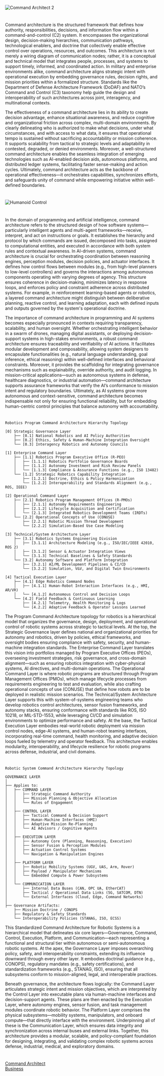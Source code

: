 ![Command Architect 2](https://github.com/user-attachments/assets/06f52efa-274d-41aa-bffa-2d78769a7e1b)

#

Command architecture is the structured framework that defines how authority, responsibilities, decisions, and information flow within a command-and-control (C2) system. It encompasses the organizational design, decision-making hierarchies, communication pathways, technological enablers, and doctrine that collectively enable effective control over operations, resources, and outcomes. This architecture is not merely a wiring diagram of communication nodes; rather, it is a conceptual and technical model that integrates people, processes, and systems to support timely, informed, and coordinated action. In military and enterprise environments alike, command architecture aligns strategic intent with operational execution by embedding governance rules, decision rights, and mission priorities within a formalized structure. Standards like the Department of Defense Architecture Framework (DoDAF) and NATO’s Command and Control (C3) taxonomy help guide the design and interoperability of such architectures across joint, interagency, and multinational contexts.

The effectiveness of a command architecture lies in its ability to create decision advantage, enhance situational awareness, and reduce cognitive and organizational friction across complex, multi-domain environments. By clearly delineating who is authorized to make what decisions, under what circumstances, and with access to what data, it ensures that operational tempo is sustained without sacrificing accountability or mission coherence. It supports scalability from tactical to strategic levels and adaptability in contested, degraded, or denied environments. Moreover, a well-structured command architecture enables the seamless integration of emerging technologies such as AI-enabled decision aids, autonomous platforms, and distributed ledger systems, facilitating faster sense-making and action cycles. Ultimately, command architecture acts as the backbone of operational effectiveness—it orchestrates capabilities, synchronizes efforts, and safeguards unity of command while empowering initiative within well-defined boundaries.

#
![Humanoid Control](https://github.com/user-attachments/assets/fb33331a-9361-49af-8a3a-8050845d7d61)
#

In the domain of programming and artificial intelligence, command architecture refers to the structured design of how software systems—particularly intelligent agents and multi-agent frameworks—receive, interpret, and act on instructions or goals. It establishes the hierarchy and protocol by which commands are issued, decomposed into tasks, assigned to computational entities, and executed in accordance with both system rules and contextual awareness. In AI-driven systems, command architecture is crucial for orchestrating coordination between reasoning engines, perception modules, decision policies, and actuator interfaces. It defines how control flows between modules (e.g., from high-level planners to low-level controllers) and governs the interactions among autonomous components operating with varying degrees of agency. This structure ensures coherence in decision-making, minimizes latency in response loops, and enforces policy and constraint adherence across distributed systems. For example, in reinforcement learning-based agents or robotics, a layered command architecture might distinguish between deliberative planning, reactive control, and learning adaptation, each with defined inputs and outputs governed by the system's operational doctrine.

The importance of command architecture in programming and AI systems becomes especially pronounced in contexts requiring transparency, scalability, and human oversight. Whether orchestrating intelligent behavior in a swarm of drones, managing digital assistants, or deploying decision-support systems in high-stakes environments, a robust command architecture ensures traceability and verifiability of AI actions. It facilitates modular development and composability, allowing system designers to encapsulate functionalities (e.g., natural language understanding, goal inference, ethical reasoning) within well-defined interfaces and behavioral constraints. Moreover, it provides the scaffolding for integrating governance mechanisms such as explainability, override authority, and audit logging. In mission-critical applications—such as autonomous systems in defense, healthcare diagnostics, or industrial automation—command architecture supports assurance frameworks that verify the AI’s conformance to mission intent and regulatory boundaries. Ultimately, as AI systems grow more autonomous and context-sensitive, command architecture becomes indispensable not only for ensuring functional reliability, but for embedding human-centric control principles that balance autonomy with accountability.

#

```
Robotics Program Command Architecture Hierarchy Topology

[0] Strategic Governance Layer
    ├── [0.1] National Robotics and AI Policy Authorities
    ├── [0.2] Ethics, Safety & Human-Machine Integration Oversight
    └── [0.3] Interagency Robotics and Autonomy Councils

[1] Enterprise Command Layer
    ├── [1.1] Robotics Program Executive Office (R-PEO)
    │   ├── [1.1.1] Robotics Portfolio Governance Boards
    │   ├── [1.1.2] Autonomy Investment and Risk Review Panels
    │   └── [1.1.3] Compliance & Assurance Functions (e.g., ISO 13482)
    └── [1.2] Strategic Robotics Capability Integration
        ├── [1.2.1] Doctrine, Ethics & Policy Harmonization
        └── [1.2.2] Interoperability and Standards Alignment (e.g., ROS, IEEE)

[2] Operational Command Layer
    ├── [2.1] Robotics Program Management Offices (R-PMOs)
    │   ├── [2.1.1] Autonomy Requirements Engineering
    │   ├── [2.1.2] Lifecycle Acquisition and Certification
    │   └── [2.1.3] Integrated Robotics Development Teams (IRDTs)
    └── [2.2] Operational Concepts of Use (CONUSE)
        ├── [2.2.1] Robotic Mission Thread Development
        └── [2.2.2] Simulation-Based Use Case Modeling

[3] Technical/System Architecture Layer
    ├── [3.1] Robotics Systems Engineering Division
    │   ├── [3.1.1] Architecture Modeling (e.g., ISO/IEC/IEEE 42010, ROS 2)
    │   ├── [3.1.2] Sensor & Actuator Integration Views
    │   └── [3.1.3] Technical Baselines & Safety Standards
    └── [3.2] Autonomy Software and Platform Integration
        ├── [3.2.1] AI/ML Development Pipelines & CI/CD
        └── [3.2.2] Simulation, V&V, and Digital Twin Environments

[4] Tactical Execution Layer
    ├── [4.1] Edge Robotics Command Nodes
    │   ├── [4.1.1] Human-Robot Interaction Interfaces (e.g., HMI, AR/VR)
    │   └── [4.1.2] Autonomous Control and Decision Loops
    └── [4.2] Field Feedback & Continuous Learning
        ├── [4.2.1] Telemetry, Health Monitoring & Logs
        └── [4.2.2] Adaptive Feedback & Operator Lessons Learned
```

The Program Command Architecture topology for robotics is a hierarchical model that organizes the governance, design, deployment, and operational control of robotic systems across strategic to tactical levels. At the top, the Strategic Governance layer defines national and organizational priorities for autonomy and robotics, driven by policies, ethical frameworks, and oversight bodies ensuring compliance with safety, security, and human-machine integration standards. The Enterprise Command Layer translates this vision into portfolios managed by Program Executive Offices (PEOs), overseeing investment strategies, risk governance, and cross-domain alignment—such as ensuring robotics integration with cyber-physical systems, AI directives, and multi-domain operations. The Operational Command Layer is where robotic programs are structured through Program Management Offices (PMOs), which manage lifecycle processes from requirements engineering to test and evaluation, while also crafting operational concepts of use (CONUSE) that define how robots are to be deployed in realistic mission scenarios. The Technical/System Architecture Layer supports this with system-of-systems engineering teams who develop robotics control architectures, sensor fusion frameworks, and autonomy stacks, ensuring conformance with standards like ROS, ISO 10218, or MIL-STD-1553, while leveraging CI/CD and simulation environments to optimize performance and safety. At the base, the Tactical Execution Layer embodies real-world robotic deployment via mission control nodes, edge-AI systems, and human-robot teaming interfaces, incorporating real-time command, health monitoring, and adaptive decision loops fueled by telemetry and operator feedback. This architecture enables modularity, interoperability, and lifecycle resilience for robotic programs across defense, industrial, and civil domains.

#

```
Robotic System Command Architecture Hierarchy Topology

GOVERNANCE LAYER
│
├── Applies to:
│   ├── COMMAND LAYER
│   │   ├── Strategic Command Authority
│   │   ├── Mission Planning & Objective Allocation
│   │   └── Rules of Engagement
│   │
│   ├── CONTROL LAYER
│   │   ├── Tactical Command & Decision Support
│   │   ├── Human-Machine Interfaces (HMI)
│   │   ├── Adaptive Mission Re-Planning
│   │   └── AI Advisors / Cognitive Agents
│   │
│   ├── EXECUTION LAYER
│   │   ├── Autonomy Core (Planning, Reasoning, Execution)
│   │   ├── Sensor Fusion & Perception Modules
│   │   ├── Actuation Control Systems
│   │   └── Navigation & Manipulation Engines
│   │
│   ├── PLATFORM LAYER
│   │   ├── Robotic Mobility Systems (UGV, UAS, Arm, Rover)
│   │   ├── Payload / Manipulator Mechanisms
│   │   └── Embedded Compute & Power Subsystems
│   │
│   └── COMMUNICATION LAYER
│       ├── Internal Data Buses (CAN, OPC UA, EtherCAT)
│       ├── Tactical / Operational Data Links (5G, SATCOM, DTN)
│       └── External Interfaces (Cloud, Edge, Command Networks)
│
├── Governance Artifacts:
    ├── Mission Doctrine / CONOPS
    ├── Regulatory & Safety Standards
    └── Interoperability Policies (STANAG, ISO, ECSS)
```

This Standardized Command Architecture for Robotic Systems is a hierarchical model that delineates six core layers—Governance, Command, Control, Execution, Platform, and Communication—each representing a functional and structural tier within autonomous or semi-autonomous robotic systems. At the apex, the Governance Layer imposes overarching policy, safety, and interoperability constraints, extending its influence downward through every other layer. It embodies doctrinal guidance (e.g., CONOPS), regulatory mandates (e.g., safety certifications), and standardization frameworks (e.g., STANAG, ISO), ensuring that all subsystems conform to mission-aligned, legal, and interoperable practices.

Beneath governance, the architecture flows logically: the Command Layer articulates strategic intent and mission objectives, which are interpreted by the Control Layer into executable plans via human-machine interfaces and decision-support agents. These plans are then enacted by the Execution Layer, where autonomy engines, sensor fusion, and task management modules coordinate robotic behavior. The Platform Layer comprises the physical subsystems—mobility systems, manipulators, and onboard compute—that directly interface with the environment. Underpinning all of these is the Communication Layer, which ensures data integrity and synchronization across internal buses and external links. Together, this architecture provides a modular, scalable, and policy-compliant foundation for designing, integrating, and validating complex robotic systems across defense, industrial, medical, and exploratory domains.

#

[Command Architect](https://chatgpt.com/g/g-681db21c5a788191b8a0c83d7d52c48f-command-architect)
<br>
[Business](https://github.com/sourceduty/Business)
